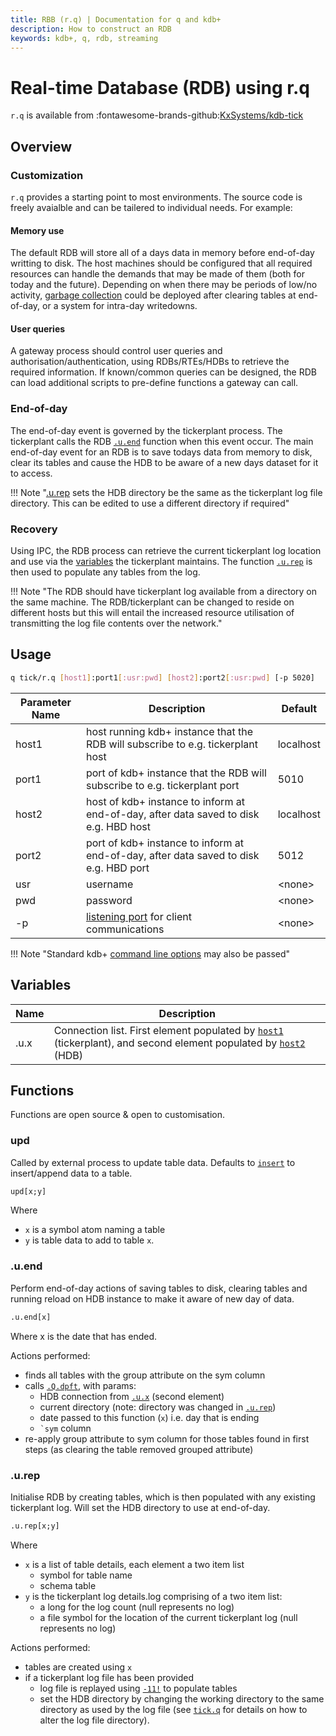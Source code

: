 ```yaml
---
title: RBB (r.q) | Documentation for q and kdb+
description: How to construct an RDB
keywords: kdb+, q, rdb, streaming
---
```

# Real-time Database (RDB) using r.q

`r.q` is available from :fontawesome-brands-github:[KxSystems/kdb-tick](https://github.com/KxSystems/kdb-tick)

## Overview

### Customization

`r.q` provides a starting point to most environments. The source code is freely avaialble and can be tailered to individual needs. For example:

#### Memory use

The default RDB will store all of a days data in memory before end-of-day writting to disk. The host machines should be configured that all required resources 
can handle the demands that may be made of them (both for today and the future).
Depending on when there may be periods of low/no activity, [garbage collection](../ref/dotq.md#gc-garbage-collect) could be deployed after clearing tables at end-of-day, or a system for intra-day writedowns.

#### User queries

A gateway process should control user queries and authorisation/authentication, using RDBs/RTEs/HDBs to retrieve the required information.
If known/common queries can be designed, the RDB can load additional scripts to pre-define functions a gateway can call.

### End-of-day

The end-of-day event is governed by the tickerplant process. The tickerplant calls the RDB [`.u.end`](#uend) function when this event occur.
The main end-of-day event for an RDB is to save todays data from memory to disk, clear its tables and cause the HDB to be aware of a new days dataset for it to access.

!!! Note "[.u.rep](#urep) sets the HDB directory be the same as the tickerplant log file directory. This can be edited to use a different directory if required"

### Recovery

Using IPC, the RDB process can retrieve the current tickerplant log location and use via the [variables](tickq.md#variables) the tickerplant maintains.
The function [`.u.rep`](#urep) is then used to populate any tables from the log.

!!! Note "The RDB should have tickerplant log available from a directory on the same machine. The RDB/tickerplant can be changed to reside on different hosts but this will entail the increased resource utilisation of transmitting the log file contents over the network."

## Usage

```bash
q tick/r.q [host1]:port1[:usr:pwd] [host2]:port2[:usr:pwd] [-p 5020]
```

| Parameter Name | Description | Default |
| ---- | ---- | --- |
| host1 | host running kdb+ instance that the RDB will subscribe to e.g. tickerplant host | localhost |
| port1 | port of kdb+ instance that the RDB will subscribe to  e.g. tickerplant port | 5010 |
| host2 | host of kdb+ instance to inform at end-of-day, after data saved to disk  e.g. HBD host | localhost |
| port2 | port of kdb+ instance to inform at end-of-day, after data saved to disk  e.g. HBD port | 5012 |
| usr   | username | &lt;none&gt; |
| pwd   | password | &lt;none&gt; |
| -p    | [listening port](../basics/cmdline.md#-p-listening-port) for client communications | &lt;none&gt; |

!!! Note "Standard kdb+ [command line options](../basics/cmdline.md) may also be passed"

## Variables

| Name | Description |
| ---- | ---- |
| .u.x | Connection list. First element populated by [`host1`](#usage) (tickerplant), and second element populated by [`host2`](#usage) (HDB) |

## Functions

Functions are open source & open to customisation.

### upd

Called by external process to update table data. Defaults to [`insert`](../ref/insert.md) to insert/append data to a table.

```q
upd[x;y]
```
Where

* `x` is a symbol atom naming a table
* `y` is table data to add to table `x`.

### .u.end

Perform end-of-day actions of saving tables to disk, clearing tables and running reload on HDB instance to make it aware of new day of data.

```q
.u.end[x]
```
Where x is the date that has ended.

Actions performed:

* finds all tables with the group attribute on the sym column
* calls [`.Q.dpft`](../ref/dotq.md#hdpf-save-tables), with params: 
    * HDB connection from [`.u.x`](#variables) (second element)
    * current directory (note: directory was changed in [`.u.rep`](#urep))
    * date passed to this function (`x`) i.e. day that is ending
    * `` `sym `` column
* re-apply group attribute to sym column for those tables found in first steps (as clearing the table removed grouped attribute)

### .u.rep

Initialise RDB by creating tables, which is then populated with any existing tickerplant log. Will set the HDB directory to use at end-of-day.

```q
.u.rep[x;y]
```
Where

* `x` is a list of table details, each element a two item list
    * symbol for table name
    * schema table
* `y` is the tickerplant log details.log comprising of a two item list:
    * a long for the log count (null represents no log)
    * a file symbol for the location of the current tickerplant log (null represents no log)

Actions performed:

* tables are created using `x`
* if a tickerplant log file has been provided
    * log file is replayed using [`-11!`](../basics/internal.md#-11-streaming-execute) to populate tables
    * set the HDB directory by changing the working directory to the same directory as used by the log file (see [`tick.q`](tickq.md#usage) for details on how to alter the log file directory).


